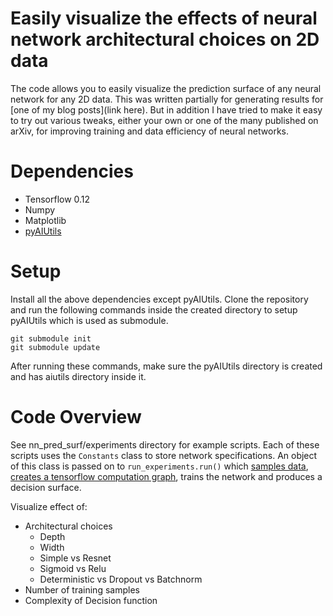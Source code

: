 # Easily visualize the effects of neural network architectural choices on 2D data

The code allows you to easily visualize the prediction surface of any neural network for any 2D data. This was written partially for generating results for [one of my blog posts](link here). But in addition I have tried to make it easy to try out various tweaks, either your own or one of the many published on arXiv, for improving training and data efficiency of neural networks.

# Dependencies

- Tensorflow 0.12
- Numpy
- Matplotlib
- [pyAIUtils](https://github.com/BigRedT/pyAIUtils)

# Setup

Install all the above dependencies except pyAIUtils. Clone the repository and run the following commands inside the created directory to setup pyAIUtils which is used as submodule.
```
git submodule init
git submodule update
```
After running these commands, make sure the pyAIUtils directory is created and has aiutils directory inside it.

# Code Overview

See nn_pred_surf/experiments directory for example scripts. Each of these scripts uses the `Constants` class to store network specifications. An object of this class is passed on to `run_experiments.run()` which [samples data](./data), [creates a tensorflow computation graph](./graph.py), trains the network and produces a decision surface.

Visualize effect of:
- Architectural choices
  - Depth
  - Width
  - Simple vs Resnet
  - Sigmoid vs Relu
  - Deterministic vs Dropout vs Batchnorm
- Number of training samples
- Complexity of Decision function